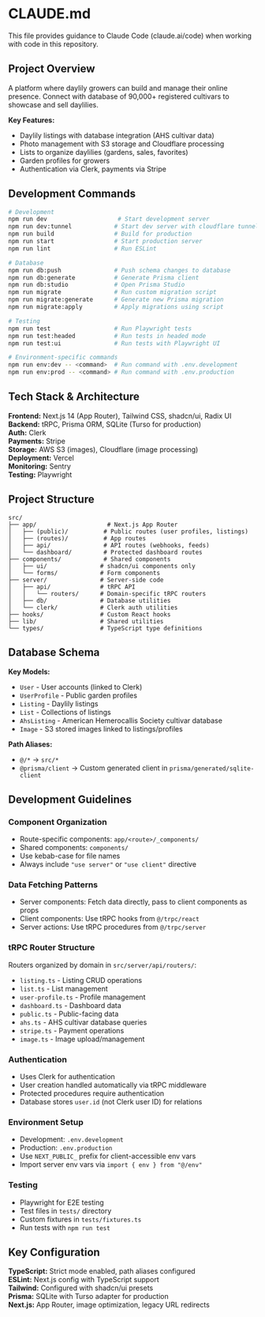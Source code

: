# CLAUDE.md

This file provides guidance to Claude Code (claude.ai/code) when working with code in this repository.

## Project Overview

A platform where daylily growers can build and manage their online presence. Connect with database of 90,000+ registered cultivars to showcase and sell daylilies.

**Key Features:**
- Daylily listings with database integration (AHS cultivar data)
- Photo management with S3 storage and Cloudflare processing
- Lists to organize daylilies (gardens, sales, favorites)
- Garden profiles for growers
- Authentication via Clerk, payments via Stripe

## Development Commands

```bash
# Development
npm run dev                    # Start development server
npm run dev:tunnel            # Start dev server with cloudflare tunnel
npm run build                 # Build for production
npm run start                 # Start production server
npm run lint                  # Run ESLint

# Database
npm run db:push               # Push schema changes to database
npm run db:generate           # Generate Prisma client
npm run db:studio             # Open Prisma Studio
npm run migrate               # Run custom migration script
npm run migrate:generate      # Generate new Prisma migration
npm run migrate:apply         # Apply migrations using script

# Testing
npm run test                  # Run Playwright tests
npm run test:headed           # Run tests in headed mode
npm run test:ui               # Run tests with Playwright UI

# Environment-specific commands
npm run env:dev -- <command>  # Run command with .env.development
npm run env:prod -- <command> # Run command with .env.production
```

## Tech Stack & Architecture

**Frontend:** Next.js 14 (App Router), Tailwind CSS, shadcn/ui, Radix UI  
**Backend:** tRPC, Prisma ORM, SQLite (Turso for production)  
**Auth:** Clerk  
**Payments:** Stripe  
**Storage:** AWS S3 (images), Cloudflare (image processing)  
**Deployment:** Vercel  
**Monitoring:** Sentry  
**Testing:** Playwright  

## Project Structure

```
src/
├── app/                    # Next.js App Router
│   ├── (public)/          # Public routes (user profiles, listings)
│   ├── (routes)/          # App routes
│   ├── api/               # API routes (webhooks, feeds)
│   └── dashboard/         # Protected dashboard routes
├── components/            # Shared components
│   ├── ui/               # shadcn/ui components only
│   └── forms/            # Form components
├── server/               # Server-side code
│   ├── api/              # tRPC API
│   │   └── routers/      # Domain-specific tRPC routers
│   ├── db/               # Database utilities
│   └── clerk/            # Clerk auth utilities
├── hooks/                # Custom React hooks
├── lib/                  # Shared utilities
└── types/                # TypeScript type definitions
```

## Database Schema

**Key Models:**
- `User` - User accounts (linked to Clerk)
- `UserProfile` - Public garden profiles
- `Listing` - Daylily listings
- `List` - Collections of listings
- `AhsListing` - American Hemerocallis Society cultivar database
- `Image` - S3 stored images linked to listings/profiles

**Path Aliases:**
- `@/*` → `src/*`
- `@prisma/client` → Custom generated client in `prisma/generated/sqlite-client`

## Development Guidelines

### Component Organization
- Route-specific components: `app/<route>/_components/`
- Shared components: `components/`
- Use kebab-case for file names
- Always include `"use server"` or `"use client"` directive

### Data Fetching Patterns
- Server components: Fetch data directly, pass to client components as props
- Client components: Use tRPC hooks from `@/trpc/react`
- Server actions: Use tRPC procedures from `@/trpc/server`

### tRPC Router Structure
Routers organized by domain in `src/server/api/routers/`:
- `listing.ts` - Listing CRUD operations
- `list.ts` - List management
- `user-profile.ts` - Profile management
- `dashboard.ts` - Dashboard data
- `public.ts` - Public-facing data
- `ahs.ts` - AHS cultivar database queries
- `stripe.ts` - Payment operations
- `image.ts` - Image upload/management

### Authentication
- Uses Clerk for authentication
- User creation handled automatically via tRPC middleware
- Protected procedures require authentication
- Database stores `user.id` (not Clerk user ID) for relations

### Environment Setup
- Development: `.env.development`
- Production: `.env.production`
- Use `NEXT_PUBLIC_` prefix for client-accessible env vars
- Import server env vars via `import { env } from "@/env"`

### Testing
- Playwright for E2E testing
- Test files in `tests/` directory
- Custom fixtures in `tests/fixtures.ts`
- Run tests with `npm run test`

## Key Configuration

**TypeScript:** Strict mode enabled, path aliases configured  
**ESLint:** Next.js config with TypeScript support  
**Tailwind:** Configured with shadcn/ui presets  
**Prisma:** SQLite with Turso adapter for production  
**Next.js:** App Router, image optimization, legacy URL redirects